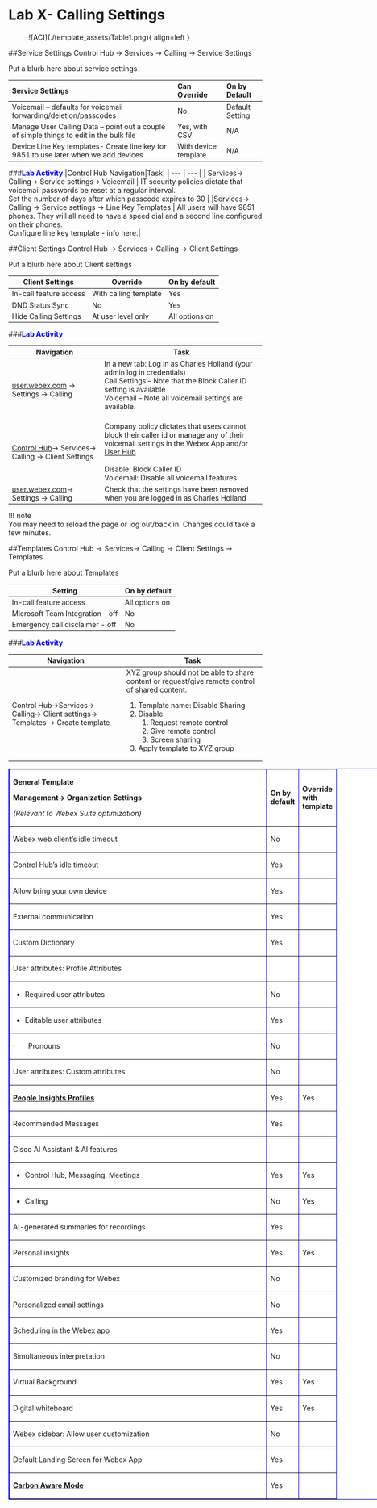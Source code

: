 # Lab X- Calling Settings
<figure markdown>
  ![ACI](./template_assets/Table1.png){ align=left }
</figure>

##Service Settings
Control Hub -> Services -> Calling -> Service Settings

Put a blurb here about service settings

| Service Settings| Can Override | On by Default |
|:---|:---|:---|
| Voicemail – defaults for voicemail forwarding/deletion/passcodes | No |Default Setting|
| Manage User Calling Data – point out a couple of simple things to edit in the bulk file | Yes, with CSV | N/A |
| Device Line Key templates- Create line key for 9851 to use later when we add devices | With device template | N/A |

###<span style="color:blue"><b>Lab Activity</span></b>
|Control Hub Navigation|Task|
| --- | --- |
| Services-> Calling-> Service settings-> Voicemail | IT security policies dictate that voicemail passwords be reset at a regular interval.<br>Set the number of days after which passcode expires to 30 |
|Services-> Calling -> Service settings -> Line Key Templates | All users will have 9851 phones. They will all need to have a speed dial and a second line configured on their phones. <br> Configure line key template - info here.|

##Client Settings
Control Hub -> Services-> Calling -> Client Settings

Put a blurb here about Client settings

| Client Settings | Override | On by default |
|---|---|---|
| In-call feature access | With calling template | Yes |
| DND Status Sync | No | Yes |
| Hide Calling Settings | At user level only | All options on |


###<span style="color:blue"><b>Lab Activity</span></b>

| Navigation| Task |
|---|---|
|[user.webex.com](https://user.webex.com) -> Settings -> Calling| In a new tab: Log in as Charles Holland (your admin log in credentials)<br>Call Settings – Note that the Block Caller ID setting is available<br>Voicemail – Note all voicemail settings are available.<br> <br>|
|[Control Hub](https://admin.webex.com)-> Services-> Calling -> Client Settings| Company policy dictates that users cannot block their caller id or manage any of their voicemail settings in the Webex App and/or [User Hub](https://user.webex.com)<br><br>Disable: Block Caller ID<br>Voicemail: Disable all voicemail features|
|[user.webex.com](https://user.webex.com)-> Settings -> Calling|Check that the settings have been removed when you are logged in as Charles Holland
!!! note    
    You may need to reload the page or log out/back in. Changes could take a few minutes.

##Templates
Control Hub -> Services-> Calling -> Client Settings -> Templates

Put a blurb here about Templates

| Setting| On by default |
|---|---|
| In-call feature access | All options on |
| Microsoft Team Integration – off | No |
| Emergency call disclaimer - off | No |

###<span style="color:blue"><b>Lab Activity</span></b>

| Navigation| Task |
|---|---|
| Control Hub->Services-> Calling-> Client settings-> Templates -> Create template | XYZ group should not be able to share content or request/give remote control of shared content.<ol><li>Template name: Disable Sharing</li><li>Disable<ol><li>Request remote control</li><li>Give remote control</li><li>Screen sharing</li></ol></li><li>Apply template to XYZ group</li></ol>

<table style="border-color: blue; background-color: white; width: 900px;" border=".5" cellspacing="1" cellpadding="1">
<tbody>
<tr style="height: 84.5px;">
<td style="width: 496.391px; height: 84.5px;">
<p><strong>General Template</strong></p>
<p><strong>Management-&gt; Organization Settings</strong></p>
<p><em>(Relevant to Webex Suite optimization)</em></p>
</td>
<td style="width: 20.6094px; height: 84.5px;">
<p><strong>On by default</strong></p>
</td>
<td style="width: 54px; height: 84.5px;">
<p><strong>Override with template</strong></p>
</td>
</tr>
<tr style="height: 5px;">
<td style="width: 496.391px; height: 35px;">
<p>Webex web client&rsquo;s idle timeout</p>
</td>
<td style="width: 20.6094px; height: 35px;">
<p>No</p>
</td>
<td style="width: 54px; height: 35px;">&nbsp;</td>
</tr>
<tr style="height: 5px;">
<td style="width: 496.391px; height: 35px;">
<p>Control Hub&rsquo;s idle timeout</p>
</td>
<td style="width: 20.6094px; height: 35px;">
<p>Yes</p>
</td>
<td style="width: 54px; height: 35px;">&nbsp;</td>
</tr>
<tr style="height: 5px;">
<td style="width: 496.391px; height: 35px;">
<p>Allow bring your own device</p>
</td>
<td style="width: 20.6094px; height: 35px;">
<p>Yes</p>
</td>
<td style="width: 54px; height: 35px;">&nbsp;</td>
</tr>
<tr style="height: 5px;">
<td style="width: 496.391px; height: 35px;">
<p>External communication</p>
</td>
<td style="width: 20.6094px; height: 35px;">
<p>Yes</p>
</td>
<td style="width: 54px; height: 35px;">&nbsp;</td>
</tr>
<tr style="height: 5px;">
<td style="width: 496.391px; height: 35px;">
<p>Custom Dictionary</p>
</td>
<td style="width: 20.6094px; height: 35px;">
<p>Yes</p>
</td>
<td style="width: 54px; height: 35px;">&nbsp;</td>
</tr>
<tr style="height: 5px;">
<td style="width: 496.391px; height: 35px;">
<p>User attributes: Profile Attributes</p>
</td>
<td style="width: 20.6094px; height: 35px;">
<p>&nbsp;</p>
</td>
<td style="width: 54px; height: 35px;">&nbsp;</td>
</tr>
<tr style="height: 5px;">
<td style="width: 496.391px; height: 35px;">
<ul>
<li>Required user attributes</li>
</ul>
</td>
<td style="width: 20.6094px; height: 35px;">
<p>No</p>
</td>
<td style="width: 54px; height: 35px;">&nbsp;</td>
</tr>
<tr style="height: 5px;">
<td style="width: 496.391px; height: 35px;">
<ul>
<li>Editable user attributes</li>
</ul>
</td>
<td style="width: 20.6094px; height: 35px;">
<p>Yes</p>
</td>
<td style="width: 54px; height: 35px;">&nbsp;</td>
</tr>
<tr style="height: 5px;">
<td style="width: 496.391px; height: 35px;">
<p>&middot;&nbsp;&nbsp;&nbsp;&nbsp;&nbsp;&nbsp; Pronouns</p>
</td>
<td style="width: 20.6094px; height: 35px;">
<p>No</p>
</td>
<td style="width: 54px; height: 35px;">
<p>&nbsp;</p>
</td>
</tr>
<tr style="height: 5px;">
<td style="width: 496.391px; height: 35px;">
<p>User attributes: Custom attributes</p>
</td>
<td style="width: 20.6094px; height: 35px;">
<p>No</p>
</td>
<td style="width: 54px; height: 35px;">&nbsp;</td>
</tr>
<tr style="height: 5px;">
<td style="width: 496.391px; height: 35px;">
<p><strong><a href="https://help.webex.com/en-us/n6x6b78/What-Is-People-Insights">People Insights Profiles</a></strong></p>
</td>
<td style="width: 20.6094px; height: 35px;">
<p>Yes</p>
</td>
<td style="width: 54px; height: 35px;">
<p>Yes</p>
</td>
</tr>
<tr style="height: 5px;">
<td style="width: 496.391px; height: 35px;">
<p>Recommended Messages&nbsp;</p>
</td>
<td style="width: 20.6094px; height: 35px;">
<p>Yes</p>
</td>
<td style="width: 54px; height: 35px;">&nbsp;</td>
</tr>
<tr style="height: 5px;">
<td style="width: 496.391px; height: 35px;">
<p>Cisco AI Assistant &amp; AI features</p>
</td>
<td style="width: 20.6094px; height: 35px;">
<p>&nbsp;</p>
</td>
<td style="width: 54px; height: 35px;">&nbsp;</td>
</tr>
<tr style="height: 5px;">
<td style="width: 496.391px; height: 35px;" scope="rowgroup">
<ul>
<li>Control Hub, Messaging, Meetings</li>
</ul>
</td>
<td style="width: 20.6094px; height: 35px;" scope="rowgroup">
<p>Yes</p>
</td>
<td style="width: 54px; height: 35px;" scope="rowgroup">
<p>Yes</p>
</td>
</tr>
<tr style="height: 5px;">
<td style="width: 496.391px; height: 35px;" scope="rowgroup">
<ul>
<li>Calling</li>
</ul>
</td>
<td style="width: 20.6094px; height: 35px;" scope="rowgroup">
<p>No</p>
</td>
<td style="width: 54px; height: 35px;" scope="rowgroup">
<p>Yes</p>
</td>
</tr>
<tr style="height: 5px;">
<td style="width: 496.391px; height: 35px;">
<p>AI-generated summaries for recordings</p>
</td>
<td style="width: 20.6094px; height: 35px;">
<p>Yes</p>
</td>
<td style="width: 54px; height: 35px;">&nbsp;</td>
</tr>
<tr style="height: 5px;">
<td style="width: 496.391px; height: 35px;">
<p>Personal insights</p>
</td>
<td style="width: 20.6094px; height: 35px;">
<p>Yes</p>
</td>
<td style="width: 54px; height: 35px;">
<p>Yes</p>
</td>
</tr>
<tr style="height: 5px;">
<td style="width: 496.391px; height: 35px;">
<p>Customized branding for Webex</p>
</td>
<td style="width: 20.6094px; height: 35px;">
<p>No</p>
</td>
<td style="width: 54px; height: 35px;">&nbsp;</td>
</tr>
<tr style="height: 5px;">
<td style="width: 496.391px; height: 35px;">
<p>Personalized email settings</p>
</td>
<td style="width: 20.6094px; height: 35px;">
<p>No</p>
</td>
<td style="width: 54px; height: 35px;">&nbsp;</td>
</tr>
<tr style="height: 5px;">
<td style="width: 496.391px; height: 35px;">
<p>Scheduling in the Webex app</p>
</td>
<td style="width: 20.6094px; height: 35px;">
<p>Yes</p>
</td>
<td style="width: 54px; height: 35px;">
<p>&nbsp;</p>
</td>
</tr>
<tr style="height: 5px;">
<td style="width: 496.391px; height: 35px;">
<p>Simultaneous interpretation</p>
</td>
<td style="width: 20.6094px; height: 35px;">
<p>No</p>
</td>
<td style="width: 54px; height: 35px;">
<p>&nbsp;</p>
</td>
</tr>
<tr style="height: 5px;">
<td style="width: 496.391px; height: 35px;">
<p>Virtual Background</p>
</td>
<td style="width: 20.6094px; height: 35px;">
<p>Yes</p>
</td>
<td style="width: 54px; height: 35px;">
<p>Yes</p>
</td>
</tr>
<tr style="height: 5px;">
<td style="width: 496.391px; height: 35px;">
<p>Digital whiteboard</p>
</td>
<td style="width: 20.6094px; height: 35px;">
<p>Yes</p>
</td>
<td style="width: 54px; height: 35px;">
<p>Yes</p>
</td>
</tr>
<tr style="height: 5px;">
<td style="width: 496.391px; height: 35px;">
<p>Webex sidebar: Allow user customization</p>
</td>
<td style="width: 20.6094px; height: 35px;">
<p>No</p>
</td>
<td style="width: 54px; height: 35px;">
<p>&nbsp;</p>
</td>
</tr>
<tr style="height: 5px;">
<td style="width: 496.391px; height: 35px;">
<p>Default Landing Screen for Webex App</p>
</td>
<td style="width: 20.6094px; height: 35px;">
<p>Yes</p>
</td>
<td style="width: 54px; height: 35px;">
<p>&nbsp;</p>
</td>
</tr>
<tr style="height: 5px;">
<td style="width: 496.391px; height: 35px;">
<p><strong><a href="https://help.webex.com/en-us/article/kb37to/Turn-Carbon-Aware-Mode-on-or-off-for-users">Carbon Aware Mode</a></strong></p>
</td>
<td style="width: 20.6094px; height: 35px;">
<p>Yes</p>
</td>
<td style="width: 54px; height: 35px;">
<p>&nbsp;</p>
</td>
</tr>
</tbody>
</table>    